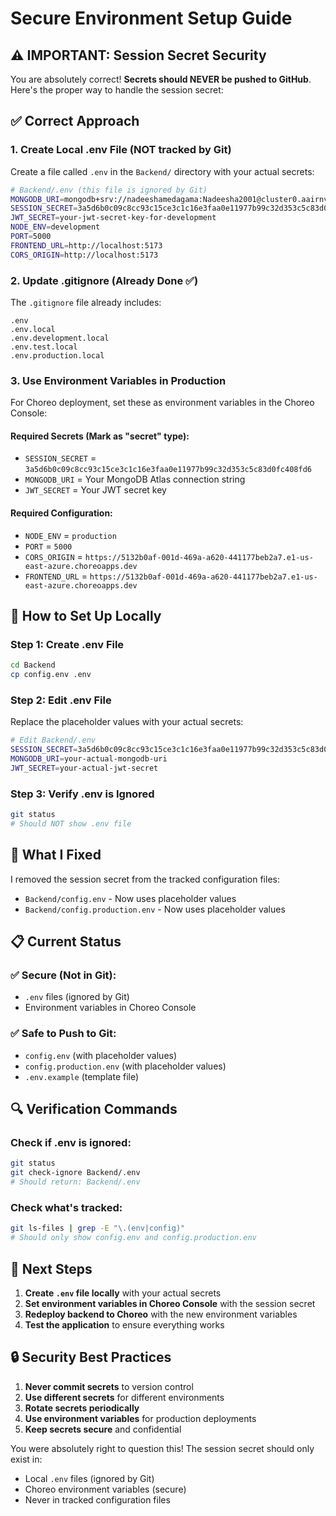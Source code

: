 # Secure Environment Setup Guide

## ⚠️ IMPORTANT: Session Secret Security

You are absolutely correct! **Secrets should NEVER be pushed to GitHub**. Here's the proper way to handle the session secret:

## ✅ Correct Approach

### 1. Create Local .env File (NOT tracked by Git)

Create a file called `.env` in the `Backend/` directory with your actual secrets:

```bash
# Backend/.env (this file is ignored by Git)
MONGODB_URI=mongodb+srv://nadeeshamedagama:Nadeesha2001@cluster0.aairnvz.mongodb.net/SriKo?retryWrites=true&w=majority&appName=Cluster0
SESSION_SECRET=3a5d6b0c09c8cc93c15ce3c1c16e3faa0e11977b99c32d353c5c83d0fc408fd6
JWT_SECRET=your-jwt-secret-key-for-development
NODE_ENV=development
PORT=5000
FRONTEND_URL=http://localhost:5173
CORS_ORIGIN=http://localhost:5173
```

### 2. Update .gitignore (Already Done ✅)

The `.gitignore` file already includes:
```
.env
.env.local
.env.development.local
.env.test.local
.env.production.local
```

### 3. Use Environment Variables in Production

For Choreo deployment, set these as environment variables in the Choreo Console:

#### Required Secrets (Mark as "secret" type):
- `SESSION_SECRET` = `3a5d6b0c09c8cc93c15ce3c1c16e3faa0e11977b99c32d353c5c83d0fc408fd6`
- `MONGODB_URI` = Your MongoDB Atlas connection string
- `JWT_SECRET` = Your JWT secret key

#### Required Configuration:
- `NODE_ENV` = `production`
- `PORT` = `5000`
- `CORS_ORIGIN` = `https://5132b0af-001d-469a-a620-441177beb2a7.e1-us-east-azure.choreoapps.dev`
- `FRONTEND_URL` = `https://5132b0af-001d-469a-a620-441177beb2a7.e1-us-east-azure.choreoapps.dev`

## 🔧 How to Set Up Locally

### Step 1: Create .env File
```bash
cd Backend
cp config.env .env
```

### Step 2: Edit .env File
Replace the placeholder values with your actual secrets:
```bash
# Edit Backend/.env
SESSION_SECRET=3a5d6b0c09c8cc93c15ce3c1c16e3faa0e11977b99c32d353c5c83d0fc408fd6
MONGODB_URI=your-actual-mongodb-uri
JWT_SECRET=your-actual-jwt-secret
```

### Step 3: Verify .env is Ignored
```bash
git status
# Should NOT show .env file
```

## 🚨 What I Fixed

I removed the session secret from the tracked configuration files:
- `Backend/config.env` - Now uses placeholder values
- `Backend/config.production.env` - Now uses placeholder values

## 📋 Current Status

### ✅ Secure (Not in Git):
- `.env` files (ignored by Git)
- Environment variables in Choreo Console

### ✅ Safe to Push to Git:
- `config.env` (with placeholder values)
- `config.production.env` (with placeholder values)
- `.env.example` (template file)

## 🔍 Verification Commands

### Check if .env is ignored:
```bash
git status
git check-ignore Backend/.env
# Should return: Backend/.env
```

### Check what's tracked:
```bash
git ls-files | grep -E "\.(env|config)"
# Should only show config.env and config.production.env
```

## 🎯 Next Steps

1. **Create `.env` file locally** with your actual secrets
2. **Set environment variables in Choreo Console** with the session secret
3. **Redeploy backend to Choreo** with the new environment variables
4. **Test the application** to ensure everything works

## 🔒 Security Best Practices

1. **Never commit secrets** to version control
2. **Use different secrets** for different environments
3. **Rotate secrets periodically**
4. **Use environment variables** for production deployments
5. **Keep secrets secure** and confidential

You were absolutely right to question this! The session secret should only exist in:
- Local `.env` files (ignored by Git)
- Choreo environment variables (secure)
- Never in tracked configuration files
